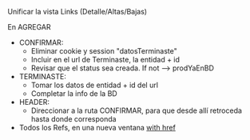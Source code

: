 Unificar la vista Links (Detalle/Altas/Bajas)

En AGREGAR 
- CONFIRMAR:
	- Eliminar cookie y session "datosTerminaste"
	- Incluir en el url de Terminaste, la entidad + id
	- Revisar que el status sea creada. If not --> prodYaEnBD
- TERMINASTE:
	- Tomar los datos de entidad + id del url
	- Completar la info de la BD
- HEADER:
	- Direccionar a la ruta CONFIRMAR, para que desde allí retroceda hasta donde corresponda
- Todos los Refs, en una nueva ventana
	<a href="https://stackoverflow.com/" onclick="window.open('https://stackoverflow.com/', 'newwindow', 'width=400, height=250'); return false;">with href</a>
